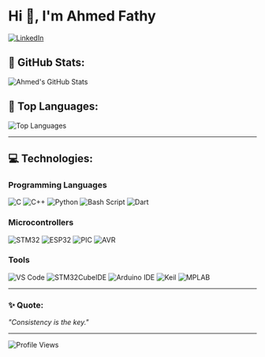 # Hi 👋, I'm Ahmed Fathy


[![LinkedIn](https://img.shields.io/badge/LinkedIn-Connect-blue)](https://www.linkedin.com/in/ahmed-fathy0/)

## 🚀 GitHub Stats:
![Ahmed's GitHub Stats](https://github-readme-stats.vercel.app/api?username=AhmedFathy&show_icons=true&theme=radical)

## 🌟 Top Languages:
![Top Languages](https://github-readme-stats.vercel.app/api/top-langs/?username=AhmedFathy&layout=compact&theme=radical)

---

## 💻 Technologies:
### **Programming Languages**  
![C](https://img.shields.io/badge/-C-00599C?style=flat&logo=c)
![C++](https://img.shields.io/badge/-C++-00599C?style=flat&logo=c%2B%2B)
![Python](https://img.shields.io/badge/-Python-FFD43B?style=flat&logo=python)
![Bash Script](https://img.shields.io/badge/-Bash_Script-4EAA25?style=flat&logo=gnu-bash)
![Dart](https://img.shields.io/badge/-Dart-0175C2?style=flat&logo=dart&logoColor=white)

### **Microcontrollers**  
![STM32](https://img.shields.io/badge/-STM32-blue)
![ESP32](https://img.shields.io/badge/-ESP32-black)
![PIC](https://img.shields.io/badge/-PIC-yellow)
![AVR](https://img.shields.io/badge/-AVR-red)

### **Tools**  
![VS Code](https://img.shields.io/badge/-VS%20Code-blue?style=flat&logo=visual-studio-code)
![STM32CubeIDE](https://img.shields.io/badge/-STM32CubeIDE-green)
![Arduino IDE](https://img.shields.io/badge/-Arduino%20IDE-00979D?style=flat&logo=arduino&logoColor=white)
![Keil](https://img.shields.io/badge/-Keil-lightblue)
![MPLAB](https://img.shields.io/badge/-MPLAB-blue?style=flat)

---

### ✨ Quote:
*"Consistency is the key."*

---

![Profile Views](https://komarev.com/ghpvc/?username=AhmedFathy&color=blue)
